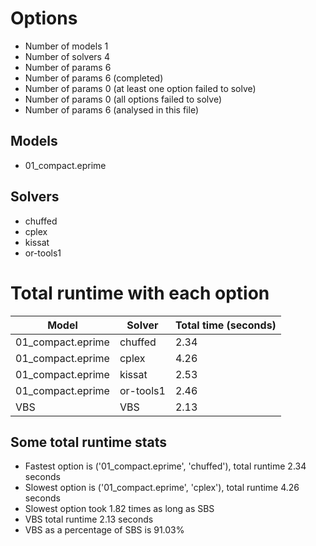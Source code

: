 

# Options


- Number of models         1
- Number of solvers        4
- Number of params         6
- Number of params         6 (completed)
- Number of params         0 (at least one option failed to solve)
- Number of params         0 (all options failed to solve)
- Number of params         6 (analysed in this file)


## Models


 - 01_compact.eprime


## Solvers


 - chuffed
 - cplex
 - kissat
 - or-tools1


# Total runtime with each option


 | Model | Solver | Total time (seconds) | 
 | -- | -- | -- | 
 | 01_compact.eprime | chuffed | 2.34 | 
 | 01_compact.eprime | cplex | 4.26 | 
 | 01_compact.eprime | kissat | 2.53 | 
 | 01_compact.eprime | or-tools1 | 2.46 | 
 | VBS | VBS | 2.13 | 


## Some total runtime stats


 - Fastest option is ('01_compact.eprime', 'chuffed'), total runtime 2.34 seconds
 - Slowest option is ('01_compact.eprime', 'cplex'), total runtime 4.26 seconds
 - Slowest option took 1.82 times as long as SBS
 - VBS total runtime 2.13 seconds
 - VBS as a percentage of SBS is 91.03%
